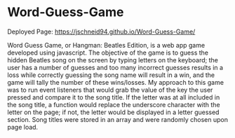 # Word-Guess-Game

Deployed Page:
https://jschneid94.github.io/Word-Guess-Game/

Word Guess Game, or Hangman: Beatles Edition, is a web app game developed using javascript. The objective of the game is to guess the hidden Beatles song on the screen by typing letters on the keyboard; the user has a number of guesses and too many incorrect guesses results in a loss while correctly guessing the song name will result in a win, and the game will tally the number of these wins/losses. 
My approach to this game was to run event listeners that would grab the value of the key the user pressed and compare it to the song title. If the letter was at all included in the song title, a function would replace the underscore character with the letter on the page; if not, the letter would be displayed in a letter guessed section. Song titles were stored in an array and were randomly chosen upon page load.
